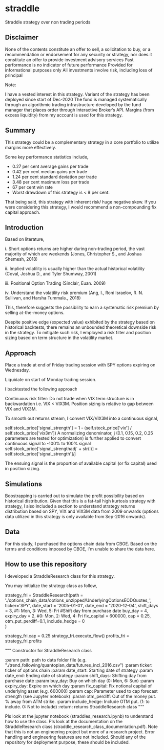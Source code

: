 # straddle
Straddle strategy over non trading periods

## Disclaimer
None of the contents constitute an offer to sell, a solicitation to buy, or a recommendation or endorsement for any security or strategy, nor does it constitute an offer to provide investment advisory services Past performance is no indicator of future performance Provided for informational purposes only All investments involve risk, including loss of principal

Note:

I have a vested interest in this strategy. Variant of the strategy has been deployed since start of Dec-2020
The fund is managed systematically through an algorithmic trading infrastructure developed by the fund manager that places order through Interactive Broker’s API.
Margins (from excess liquidity) from my account is used for this strategy.

## Summary
This strategy could be a complementary strategy in a core portfolio to utilize margins more effectively.

Some key performance statistics include,

- 0.27 per cent average gains per trade
- 0.42 per cent median gains per trade
- 1.24 per cent standard deviation per trade
- 3.48 per cent maximum loss per trade
- 67 per cent win rate
- Worst drawdown of this strategy is < 8 per cent.

That being said, this strategy with inherent risk/ huge negative skew. If you were considering this strategy, I would recommend a non-compounding fix capital approach.

## Introduction
Based on literature,

i. Short options returns are higher during non-trading period, the vast majority of which are weekends (Jones, Christopher S., and Joshua Shemesh, 2018)

ii. Implied volatility is usually higher than the actual historical volatility (Coval, Joshua D., and Tyler Shumway, 2001)

iii. Positional Option Trading (Sinclair, Euan. 2009)

iv. Understand the volatility risk premium (Ang, I., Roni Israelov, R. N. Sullivan, and Harsha Tummala., 2018)

This, therefore suggests the possibility to earn a systematic risk premium by selling at-the-money options.

Despite positive edge (expected value) exhibited by the strategy based on historical backtests, there remains an unbounded theoretical downside risk in the strategy. To mitigate such risk, I employed a risk filter and position sizing based on term structure in the volatility market.

## Approach
Place a trade at end of Friday trading session with SPY options expiring on Wednesday.

Liquidate on start of Monday trading session.

I backtested the following approach

Continuous risk filter: Do not trade when VIX term structure is in backwardation i.e. VIX < VIX3M. Position sizing is relative to gap between VIX and VIX3M.

To smooth out returns stream, I convert VIX/VIX3M into a continuous signal,

self.stock_price['signal_strength'] = 1 - (self.stock_price['vix'] / self.stock_price['vix3m']) 
A normalizing denominator, j (0.1, 0.15, 0.2, 0.25 parameters are tested for optimization) is further applied to convert continuous signal to -100% to 100% signal self.stock_price['signal_strengthadj' + str(i)] = self.stock_price['signal_strength']/j

The ensuing signal is the proportion of available capital (or fix capital) used in position sizing.

## Simulations

Boostrapping is carried out to simulate the profit possibility based on historical distribution.
Given that this is a fat-tail high kurtosis strategy with strategy, I also included a section to understand strategy returns distribution based on SPY, VIX and VIX3M data from 2009 onwards (options data utilized in this strategy is only available from Sep-2016 onwards).

## Data
For this study, I purchased the options chain data from CBOE. Based on the terms and conditions imposed by CBOE, I'm unable to share the data here.

## How to use this repository
I developed a StraddleResearch class for this strategy.

You may initialize the strategy class as follow,

strategy_fri = StraddleResearch(path = './options_chain_data/options_unzipped/UnderlyingOptionsEODQuotes_',
                                ticker='SPY',
                                date_start = '2005-01-01', 
                                date_end = '2020-12-04', 
                                shift_days = 3,  #1: Mon, 3: Wed, 5: Fri  #Shift day from purchase date
                                buy_day = 4,
                                expiry_day = 2,  #0: Mon, 2: Wed, 4: Fri
                                fix_capital = 600000,
                                cap = 0.25,
                                otm_put_perdiff=0.1,
                                include_hedge = 0                                    
                                )        

strategy_fri.cap = 0.25
strategy_fri.execute_flow()
profits_fri = strategy_fri.profits

"""
Constructor for StraddleResearch class

:param path: path to data folder file (e.g. "./trend_following/quantopian_data/futures_incl_2016.csv")
:param ticker: ticker of options chain
:param date_start: Starting date of strategy
:param date_end: Ending date of strategy
:param shift_days: Shifting day from purchase date
:param buy_day: Buy on which day (0: Mon, 6: Sun)
:param expiry_day: Expire on which day
:param fix_capital: Fix notional capital of underlying asset (e.g. 600000)
:param cap: Parameter used to cap forecast strength (see Jupyter notebook)
:param otm_perdiff: Out of the money put. % away from ATM strike.
:param include_hedge: Include OTM put. (1: to include. 0: Not to include)
:return: returns StraddleResearch class
""" 

Pls look at the jupyter notebook (straddles_research.ipynb) to understand how to use the class.
Pls look at the documentation on the StraddleResearch class (straddle_research_class_documentation.pdf).
Note that this is not an engineering project but more of a research project. Error handling and engineering features are not included. Should any of the repository for deployment purpose, these should be included.

